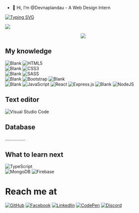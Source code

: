 
- 👋 Hi, I’m @Devnaplandau - A Web Design Intern

[![Typing SVG](https://readme-typing-svg.herokuapp.com?color=%2336BCF7&lines=I+am++%40Devnaplandau;Welcome+to+my+repository)](https://git.io/typing-svg)

![](https://komarev.com/ghpvc/?username=Devnaplandau)

<p align="center">
  <img src="https://media.giphy.com/media/TilmLMmWrRYYHjLfub/giphy.gif">
</p>


## My knowledge 
![Blank](https://res.cloudinary.com/naptest/image/upload/v1635733940/transparent_gf0ywn.png)
![HTML5](https://img.shields.io/badge/html5-%23E34F26.svg?style=for-the-badge&logo=html5&logoColor=white)  
![Blank](https://res.cloudinary.com/naptest/image/upload/v1635733940/transparent_gf0ywn.png)
![CSS3](https://img.shields.io/badge/css3-%231572B6.svg?style=for-the-badge&logo=css3&logoColor=white)  
![Blank](https://res.cloudinary.com/naptest/image/upload/v1635733940/transparent_gf0ywn.png)
![SASS](https://img.shields.io/badge/SASS-hotpink.svg?style=for-the-badge&logo=SASS&logoColor=white) 
<br/>
![Blank](https://res.cloudinary.com/naptest/image/upload/v1635733940/transparent_gf0ywn.png)
![Bootstrap](https://img.shields.io/badge/bootstrap-%23563D7C.svg?style=for-the-badge&logo=bootstrap&logoColor=white) 
![Blank](https://res.cloudinary.com/naptest/image/upload/v1635733940/transparent_gf0ywn.png)
<br/>
![Blank](https://res.cloudinary.com/naptest/image/upload/v1635733940/transparent_gf0ywn.png)
![JavaScript](https://img.shields.io/badge/javascript-%23323330.svg?style=for-the-badge&logo=javascript&logoColor=%23F7DF1E)
![React](https://img.shields.io/badge/react-%2320232a.svg?style=for-the-badge&logo=react&logoColor=%2361DAFB) 
![Express.js](https://img.shields.io/badge/express.js-%23404d59.svg?style=for-the-badge&logo=express&logoColor=%2361DAFB)
![Blank](https://res.cloudinary.com/naptest/image/upload/v1635733940/transparent_gf0ywn.png)
![NodeJS](https://img.shields.io/badge/node.js-6DA55F?style=for-the-badge&logo=node.js&logoColor=white) 



## Text editor
![Visual Studio Code](https://img.shields.io/badge/Visual%20Studio%20Code-0078d7.svg?style=for-the-badge&logo=visual-studio-code&logoColor=white)
## Database

................
## What to learn next
![TypeScript](https://img.shields.io/badge/typescript-%23007ACC.svg?style=for-the-badge&logo=typescript&logoColor=white)  
![MongoDB](https://img.shields.io/badge/MongoDB-%234ea94b.svg?style=for-the-badge&logo=mongodb&logoColor=white)
![Firebase](https://img.shields.io/badge/firebase-%23039BE5.svg?style=for-the-badge&logo=firebase)

# Reach me at
[![GitHub](https://img.shields.io/badge/github-%23121011.svg?style=for-the-badge&logo=github&logoColor=white)](https://github.com/Devnaplandau)
[![Facebook](https://img.shields.io/badge/Facebook-%231877F2.svg?style=for-the-badge&logo=Facebook&logoColor=white)](https://www.facebook.com/truongandash/)
[![Linkedlin](https://img.shields.io/badge/Linkedln-%237289DA.svg?style=for-the-badge&logo=linkedIn&logoColor=white)](https://www.linkedin.com/in/truonganitfe/)
[![CodePen](https://img.shields.io/badge/CodePen-white?style=for-the-badge&logo=codepen&logoColor=black)](https://codepen.io/Devnaplandau)
[![Discord](https://img.shields.io/badge/Discord-%237289DA.svg?style=for-the-badge&logo=discord&logoColor=white)](https://discord.gg/UZ3YxA4P)
